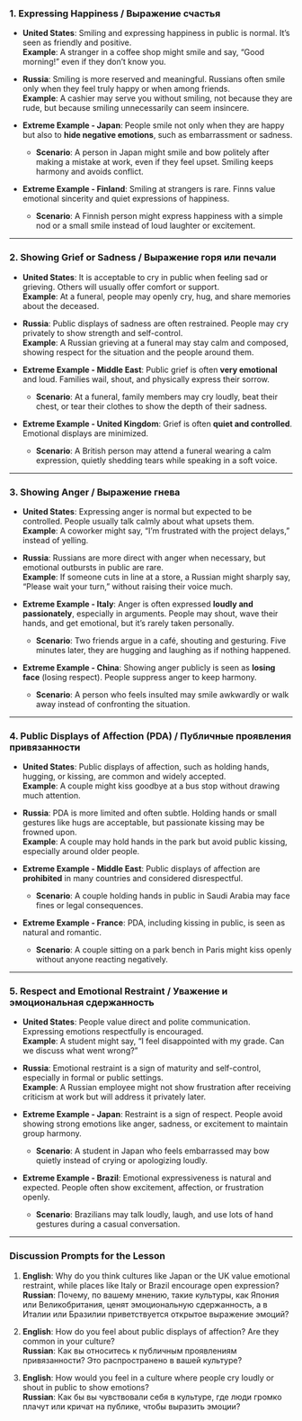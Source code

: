 ### **1. Expressing Happiness / Выражение счастья**

- **United States**: Smiling and expressing happiness in public is normal. It’s seen as friendly and positive.  
   **Example**: A stranger in a coffee shop might smile and say, “Good morning!” even if they don’t know you.  

- **Russia**: Smiling is more reserved and meaningful. Russians often smile only when they feel truly happy or when among friends.  
   **Example**: A cashier may serve you without smiling, not because they are rude, but because smiling unnecessarily can seem insincere.  

- **Extreme Example - Japan**: People smile not only when they are happy but also to **hide negative emotions**, such as embarrassment or sadness.  
   - **Scenario**: A person in Japan might smile and bow politely after making a mistake at work, even if they feel upset. Smiling keeps harmony and avoids conflict.

- **Extreme Example - Finland**: Smiling at strangers is rare. Finns value emotional sincerity and quiet expressions of happiness.  
   - **Scenario**: A Finnish person might express happiness with a simple nod or a small smile instead of loud laughter or excitement.  

---

### **2. Showing Grief or Sadness / Выражение горя или печали**

- **United States**: It is acceptable to cry in public when feeling sad or grieving. Others will usually offer comfort or support.  
   **Example**: At a funeral, people may openly cry, hug, and share memories about the deceased.  

- **Russia**: Public displays of sadness are often restrained. People may cry privately to show strength and self-control.  
   **Example**: A Russian grieving at a funeral may stay calm and composed, showing respect for the situation and the people around them.  

- **Extreme Example - Middle East**: Public grief is often **very emotional** and loud. Families wail, shout, and physically express their sorrow.  
   - **Scenario**: At a funeral, family members may cry loudly, beat their chest, or tear their clothes to show the depth of their sadness.

- **Extreme Example - United Kingdom**: Grief is often **quiet and controlled**. Emotional displays are minimized.  
   - **Scenario**: A British person may attend a funeral wearing a calm expression, quietly shedding tears while speaking in a soft voice.  

---

### **3. Showing Anger / Выражение гнева**

- **United States**: Expressing anger is normal but expected to be controlled. People usually talk calmly about what upsets them.  
   **Example**: A coworker might say, “I’m frustrated with the project delays,” instead of yelling.  

- **Russia**: Russians are more direct with anger when necessary, but emotional outbursts in public are rare.  
   **Example**: If someone cuts in line at a store, a Russian might sharply say, “Please wait your turn,” without raising their voice much.

- **Extreme Example - Italy**: Anger is often expressed **loudly and passionately**, especially in arguments. People may shout, wave their hands, and get emotional, but it’s rarely taken personally.  
   - **Scenario**: Two friends argue in a café, shouting and gesturing. Five minutes later, they are hugging and laughing as if nothing happened.

- **Extreme Example - China**: Showing anger publicly is seen as **losing face** (losing respect). People suppress anger to keep harmony.  
   - **Scenario**: A person who feels insulted may smile awkwardly or walk away instead of confronting the situation.  

---

### **4. Public Displays of Affection (PDA) / Публичные проявления привязанности**

- **United States**: Public displays of affection, such as holding hands, hugging, or kissing, are common and widely accepted.  
   **Example**: A couple might kiss goodbye at a bus stop without drawing much attention.  

- **Russia**: PDA is more limited and often subtle. Holding hands or small gestures like hugs are acceptable, but passionate kissing may be frowned upon.  
   **Example**: A couple may hold hands in the park but avoid public kissing, especially around older people.  

- **Extreme Example - Middle East**: Public displays of affection are **prohibited** in many countries and considered disrespectful.  
   - **Scenario**: A couple holding hands in public in Saudi Arabia may face fines or legal consequences.

- **Extreme Example - France**: PDA, including kissing in public, is seen as natural and romantic.  
   - **Scenario**: A couple sitting on a park bench in Paris might kiss openly without anyone reacting negatively.

---

### **5. Respect and Emotional Restraint / Уважение и эмоциональная сдержанность**

- **United States**: People value direct and polite communication. Expressing emotions respectfully is encouraged.  
   **Example**: A student might say, “I feel disappointed with my grade. Can we discuss what went wrong?”  

- **Russia**: Emotional restraint is a sign of maturity and self-control, especially in formal or public settings.  
   **Example**: A Russian employee might not show frustration after receiving criticism at work but will address it privately later.

- **Extreme Example - Japan**: Restraint is a sign of respect. People avoid showing strong emotions like anger, sadness, or excitement to maintain group harmony.  
   - **Scenario**: A student in Japan who feels embarrassed may bow quietly instead of crying or apologizing loudly.

- **Extreme Example - Brazil**: Emotional expressiveness is natural and expected. People often show excitement, affection, or frustration openly.  
   - **Scenario**: Brazilians may talk loudly, laugh, and use lots of hand gestures during a casual conversation.

---

### **Discussion Prompts for the Lesson**  
1. **English**: Why do you think cultures like Japan or the UK value emotional restraint, while places like Italy or Brazil encourage open expression?  
   **Russian**: Почему, по вашему мнению, такие культуры, как Япония или Великобритания, ценят эмоциональную сдержанность, а в Италии или Бразилии приветствуется открытое выражение эмоций?  

2. **English**: How do you feel about public displays of affection? Are they common in your culture?  
   **Russian**: Как вы относитесь к публичным проявлениям привязанности? Это распространено в вашей культуре?  

3. **English**: How would you feel in a culture where people cry loudly or shout in public to show emotions?  
   **Russian**: Как бы вы чувствовали себя в культуре, где люди громко плачут или кричат на публике, чтобы выразить эмоции?  

